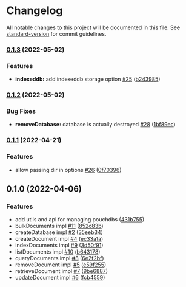 # Changelog

All notable changes to this project will be documented in this file. See [standard-version](https://github.com/conventional-changelog/standard-version) for commit guidelines.

### [0.1.3](https://github.com/hyper63/hyper-adapter-pouchdb/compare/v0.1.2...v0.1.3) (2022-05-02)


### Features

* **indexeddb:** add indexeddb storage option [#25](https://github.com/hyper63/hyper-adapter-pouchdb/issues/25) ([b243985](https://github.com/hyper63/hyper-adapter-pouchdb/commit/b243985047f0658f3af3a84c64c5af0856362f3c))

### [0.1.2](https://github.com/hyper63/hyper-adapter-pouchdb/compare/v0.1.1...v0.1.2) (2022-05-02)


### Bug Fixes

* **removeDatabase:** database is actually destroyed [#28](https://github.com/hyper63/hyper-adapter-pouchdb/issues/28) ([1bf89ec](https://github.com/hyper63/hyper-adapter-pouchdb/commit/1bf89ec5d7ec638c929c3017b6900d6b0105fa9c))

### [0.1.1](https://github.com/hyper63/hyper-adapter-pouchdb/compare/v0.1.0...v0.1.1) (2022-04-21)


### Features

* allow passing dir in options [#26](https://github.com/hyper63/hyper-adapter-pouchdb/issues/26) ([0f70396](https://github.com/hyper63/hyper-adapter-pouchdb/commit/0f703962115129cfb354fa3ecebe4e6edcc91491))

## 0.1.0 (2022-04-06)


### Features

* add utils and api for managing pouchdbs ([431b755](https://github.com/hyper63/hyper-adapter-pouchdb/commit/431b7554953a11786eee7745c4fbe243997f9b9d))
* bulkDocuments impl [#11](https://github.com/hyper63/hyper-adapter-pouchdb/issues/11) ([852c83b](https://github.com/hyper63/hyper-adapter-pouchdb/commit/852c83b059f6244193b05b6e521d64db17f835b8))
* createDatabase impl [#2](https://github.com/hyper63/hyper-adapter-pouchdb/issues/2) ([35eeb34](https://github.com/hyper63/hyper-adapter-pouchdb/commit/35eeb348db41f2a6706d03ce5ac6eb57991c8abe))
* createDocument impl [#4](https://github.com/hyper63/hyper-adapter-pouchdb/issues/4) ([ec33a1a](https://github.com/hyper63/hyper-adapter-pouchdb/commit/ec33a1a315fcd67f25d535f90d74cee47cc75630))
* indexDocuments impl [#9](https://github.com/hyper63/hyper-adapter-pouchdb/issues/9) ([3d50f91](https://github.com/hyper63/hyper-adapter-pouchdb/commit/3d50f91cb2ae3d5653e2accf4fe158eef62587ce))
* listDocuments impl [#10](https://github.com/hyper63/hyper-adapter-pouchdb/issues/10) ([b643178](https://github.com/hyper63/hyper-adapter-pouchdb/commit/b643178afc28241502e9464a38329a33d4ade001))
* queryDocuments impl [#8](https://github.com/hyper63/hyper-adapter-pouchdb/issues/8) ([6e2f2bf](https://github.com/hyper63/hyper-adapter-pouchdb/commit/6e2f2bf6e6a9c4665988dd1fa667b3e4df98af3b))
* removeDocument impl [#5](https://github.com/hyper63/hyper-adapter-pouchdb/issues/5) ([e59f255](https://github.com/hyper63/hyper-adapter-pouchdb/commit/e59f255111ecba5a384d55fddf95da9ec3d252a5))
* retrieveDocument impl [#7](https://github.com/hyper63/hyper-adapter-pouchdb/issues/7) ([9be6887](https://github.com/hyper63/hyper-adapter-pouchdb/commit/9be6887fafc73554d5053c726153c3694e508d47))
* updateDocument impl [#6](https://github.com/hyper63/hyper-adapter-pouchdb/issues/6) ([fcb4559](https://github.com/hyper63/hyper-adapter-pouchdb/commit/fcb45597c8f8f509ba4933722c995d03cfb19f1c))
